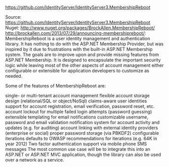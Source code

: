 https://github.com/IdentityServer/IdentityServer3.MembershipReboot

Source: https://github.com/IdentityServer/IdentityServer3.MembershipReboot
Nuget: http://www.nuget.org/packages/BrockAllen.MembershipReboot/
http://brockallen.com/2013/07/29/announcing-membershipreboot/: 
MembershipReboot is a user identity management and authentication library. It has nothing to do with the ASP.NET Membership Provider, but was inspired by it due to frustrations with the built-in ASP.NET Membership system. The goals are to improve upon and provide missing features from ASP.NET Membership. It is designed to encapsulate the important security logic while leaving most of the other aspects of account management either configurable or extensible for application developers to customize as needed.

Some of the features of MembershipReboot are:

single- or multi-tenant account management
flexible account storage design (relational/SQL or object/NoSql)
claims-aware user identities
support for account registration, email verification, password reset, etc.
account lockout for multiple failed login attempts (password guessing)
extensible templating for email notifications
customizable username, password and email validation
notification system for account activity and updates (e.g. for auditing)
account linking with external identity providers (enterprise or social)
proper password storage (via PBKDF2)
configurable iterations
defaults to OWASP recommendations for iterations (e.g. 64K in year 2012)
Two factor authentication support via mobile phone SMS messages
The most common use case will be to integrate this into an ASP.NET or ASP.NET MVC application, though the library can also be used over a network as a service.

